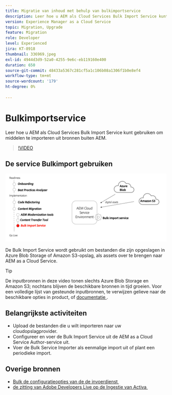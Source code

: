 ```yaml
---
title: Migratie van inhoud met behulp van bulkimportservice
description: Leer hoe u AEM als Cloud Services Bulk Import Service kunt gebruiken om middelen te importeren uit bronnen buiten AEM.
version: Experience Manager as a Cloud Service
topic: Migration, Upgrade
feature: Migration
role: Developer
level: Experienced
jira: KT-8918
thumbnail: 336969.jpeg
exl-id: 4944d3d9-52a0-4255-9e6c-eb119160e400
duration: 650
source-git-commit: 48433a5367c281cf5a1c106b08a1306f1b0e8ef4
workflow-type: tm+mt
source-wordcount: '179'
ht-degree: 0%

---
```


# Bulkimportservice

Leer hoe u AEM als Cloud Services Bulk Import Service kunt gebruiken om middelen te importeren uit bronnen buiten AEM.



>[!VIDEO](https://video.tv.adobe.com/v/3453285?quality=12&learn=on&captions=dut)

## De service Bulkimport gebruiken

![&#x200B; Bulk de Levenscyclus van de Dienst van de Invoer &#x200B;](../assets/bulk-import-service.png)

De Bulk Import Service wordt gebruikt om bestanden die zijn opgeslagen in Azure Blob Storage of Amazon S3-opslag, als assets over te brengen naar AEM as a Cloud Service.

>[!TIP]
>
> De inputbronnen in deze video tonen slechts Azure Blob Storage en Amazon S3; nochtans blijven de beschikbare bronnen in tijd groeien. Voor een volledige lijst van gesteunde inputbronnen, te verwijzen gelieve naar de beschikbare opties in product, of [&#x200B; documentatie &#x200B;](https://experienceleague.adobe.com/docs/experience-manager-cloud-service/content/assets/manage/add-assets.html?lang=nl-NL#bulk-upload).

## Belangrijkste activiteiten

+ Upload de bestanden die u wilt importeren naar uw cloudopslagprovider.
+ Configureer en voer de Bulk Import Service uit de AEM as a Cloud Service Author-service uit.
+ Voer de Bulk Service Importer als eenmalige import uit of plant een periodieke import.

## Overige bronnen

+ [&#x200B; Bulk de configuratieopties van de de invoerdienst &#x200B;](https://experienceleague.adobe.com/docs/experience-manager-cloud-service/content/assets/manage/add-assets.html?lang=nl-NL#configure-bulk-ingestor-tool)
+ [&#x200B; de zitting van Adobe Developers Live op de Ingestie van Activa &#x200B;](https://experienceleague.adobe.com/docs/adobe-developers-live-events/events/2021/feb2021/asset-bulk-ingestion.html?lang=nl-NL)


